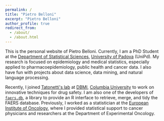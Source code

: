 ```yaml
---
permalink: /
title: "Pietro Belloni"
excerpt: "Pietro Belloni"
author_profile: true
redirect_from: 
  - /about/
  - /about.html
---
```


This is the personal website of Pietro Belloni. Currently, I am a PhD Student at the [Department of Statistical Sciences](https://www.stat.unipd.it/en/), [University of Padova](https://www.unipd.it/en/) (UniPd). My research is focused on epidemiology and medical statistics, especially applied to pharmacoepidemiology, public health and cancer data. I also have fun with projects about data science, data mining, and natural language processing.

Recently, I joined [Tatonetti's lab](https://tatonettilab.org/) at [DBMI](https://www.dbmi.columbia.edu/), [Columbia University](https://www.columbia.edu/) to work on innovative techniques for drug safety. I am also one of the developers of [`faers.db`](https://ubesp-dctv.github.io/faers.db/), a library to provide an R interface to retrieve, merge, and tidy the FAERS database. Previously, I worked as a statistician at the [European Institute of Oncology](https://www.ieo.it/en/), where I provided statistical support to cancer physicians and researchers at the Department of Experimental Oncology.
